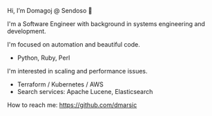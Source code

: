 Hi, I’m Domagoj @ Sendoso 👋

I'm a Software Engineer with background in systems engineering and development.

I'm focused on automation and beautiful code.
- Python, Ruby, Perl

I'm interested in scaling and performance issues.
- Terraform / Kubernetes / AWS
- Search services: Apache Lucene, Elasticsearch

How to reach me: https://github.com/dmarsic

